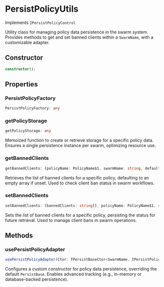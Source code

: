 # PersistPolicyUtils

Implements `IPersistPolicyControl`

Utility class for managing policy data persistence in the swarm system.
Provides methods to get and set banned clients within a `SwarmName`, with a customizable adapter.

## Constructor

```ts
constructor();
```

## Properties

### PersistPolicyFactory

```ts
PersistPolicyFactory: any
```

### getPolicyStorage

```ts
getPolicyStorage: any
```

Memoized function to create or retrieve storage for a specific policy data.
Ensures a single persistence instance per swarm, optimizing resource use.

### getBannedClients

```ts
getBannedClients: (policyName: PolicyName$1, swarmName: string, defaultValue?: string[]) => Promise<string[]>
```

Retrieves the list of banned clients for a specific policy, defaulting to an empty array if unset.
Used to check client ban status in swarm workflows.

### setBannedClients

```ts
setBannedClients: (bannedClients: string[], policyName: PolicyName$1, swarmName: string) => Promise<void>
```

Sets the list of banned clients for a specific policy, persisting the status for future retrieval.
Used to manage client bans in swarm operations.

## Methods

### usePersistPolicyAdapter

```ts
usePersistPolicyAdapter(Ctor: TPersistBaseCtor<SwarmName, IPersistPolicyData>): void;
```

Configures a custom constructor for policy data persistence, overriding the default `PersistBase`.
Enables advanced tracking (e.g., in-memory or database-backed persistence).
